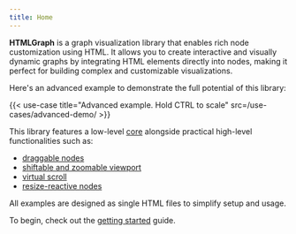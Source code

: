 ```yaml
---
title: Home
---
```


**HTMLGraph** is a graph visualization library that enables rich node customization using HTML.
It allows you to create interactive and visually dynamic graphs by integrating HTML
elements directly into nodes, making it perfect for building complex and customizable visualizations.

Here's an advanced example to demonstrate the full potential of this library:

{{< use-case title="Advanced example. Hold CTRL to scale" src=/use-cases/advanced-demo/ >}}

This library features a low-level [core](/core-configuration) alongside practical
high-level functionalities such as:
- [draggable nodes](/draggable-nodes)
- [shiftable and zoomable viewport](/transformable-viewport)
- [virtual scroll](/virtual-scroll)
- [resize-reactive nodes](/resize-reactive-nodes)

All examples are designed as single HTML files to simplify setup and usage.

To begin, check out the [getting started](/getting-started) guide.


